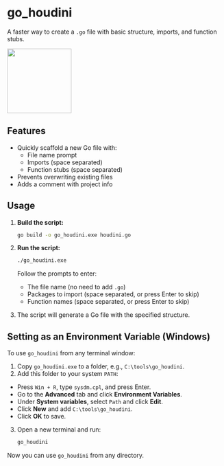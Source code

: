 
# go_houdini
A faster way to create a `.go` file with basic structure, imports, and function stubs.

<img src="https://github.com/luizfiuzaa/go_houdini/doc/assets/gopher.png" width="150">

## Features

- Quickly scaffold a new Go file with:
  - File name prompt
  - Imports (space separated)
  - Function stubs (space separated)
- Prevents overwriting existing files
- Adds a comment with project info

## Usage

1. **Build the script:**
   ```sh
   go build -o go_houdini.exe houdini.go
   ```

2. **Run the script:**
   ```sh
   ./go_houdini.exe
   ```
   Follow the prompts to enter:
   - The file name (no need to add `.go`)
   - Packages to import (space separated, or press Enter to skip)
   - Function names (space separated, or press Enter to skip)

3. The script will generate a Go file with the specified structure.

## Setting as an Environment Variable (Windows)

To use `go_houdini` from any terminal window:

1. Copy `go_houdini.exe` to a folder, e.g., `C:\tools\go_houdini`.
2. Add this folder to your system `PATH`:
  - Press `Win + R`, type `sysdm.cpl`, and press Enter.
  - Go to the **Advanced** tab and click **Environment Variables**.
 - Under **System variables**, select `Path` and click **Edit**.
  - Click **New** and add `C:\tools\go_houdini`.
  - Click **OK** to save.

3. Open a new terminal and run:
   ```sh
   go_houdini
   ```

Now you can use `go_houdini` from any directory.